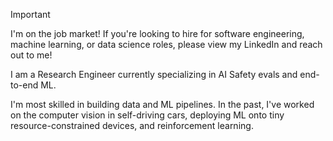> [!IMPORTANT]  
> I'm on the job market! If you're looking to hire for software engineering, machine learning, or data science roles, please view my LinkedIn and reach out to me! 

I am a Research Engineer currently specializing in AI Safety evals and end-to-end ML. 

I'm most skilled in building data and ML pipelines. In the past, I've worked on the computer vision in self-driving cars, deploying ML onto tiny resource-constrained devices, and reinforcement learning. 
